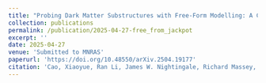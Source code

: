 ```yaml
---
title: "Probing Dark Matter Substructures with Free-Form Modelling: A Case Study of the `Jackpot' Strong Lens"
collection: publications
permalink: /publication/2025-04-27-free_from_jackpot
excerpt: ''
date: 2025-04-27
venue: 'Submitted to MNRAS'
paperurl: 'https://doi.org/10.48550/arXiv.2504.19177'
citation: 'Cao, Xiaoyue, Ran Li, James W. Nightingale, Richard Massey, Qiuhan He, Aristeidis Amvrosiadis, Andrew Robertson et al. "Probing Dark Matter Substructures with Free-Form Modelling: A Case Study of the Jackpot Strong Lens." arXiv preprint arXiv:2504.19177 (2025).'
---
```

